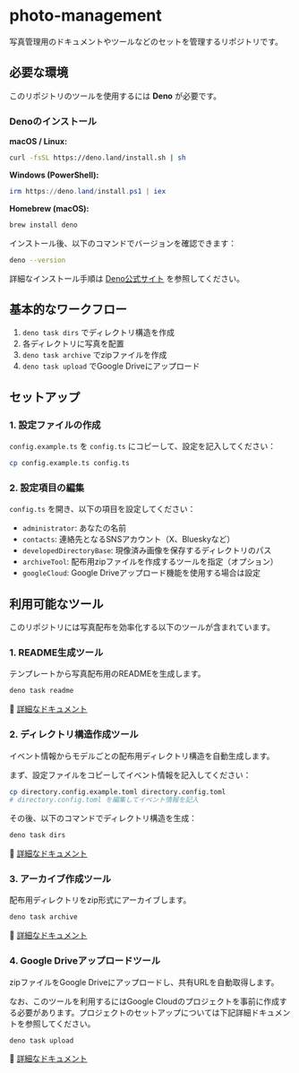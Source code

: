 # photo-management

写真管理用のドキュメントやツールなどのセットを管理するリポジトリです。

## 必要な環境

このリポジトリのツールを使用するには **Deno** が必要です。

### Denoのインストール

**macOS / Linux:**
```bash
curl -fsSL https://deno.land/install.sh | sh
```

**Windows (PowerShell):**
```powershell
irm https://deno.land/install.ps1 | iex
```

**Homebrew (macOS):**
```bash
brew install deno
```

インストール後、以下のコマンドでバージョンを確認できます：

```bash
deno --version
```

詳細なインストール手順は [Deno公式サイト](https://deno.land/) を参照してください。

## 基本的なワークフロー

1. `deno task dirs` でディレクトリ構造を作成
2. 各ディレクトリに写真を配置
3. `deno task archive` でzipファイルを作成
4. `deno task upload` でGoogle Driveにアップロード

## セットアップ

### 1. 設定ファイルの作成

`config.example.ts` を `config.ts` にコピーして、設定を記入してください：

```bash
cp config.example.ts config.ts
```

### 2. 設定項目の編集

`config.ts` を開き、以下の項目を設定してください：

- `administrator`: あなたの名前
- `contacts`: 連絡先となるSNSアカウント（X、Blueskyなど）
- `developedDirectoryBase`: 現像済み画像を保存するディレクトリのパス
- `archiveTool`: 配布用zipファイルを作成するツールを指定（オプション）
- `googleCloud`: Google Driveアップロード機能を使用する場合は設定

## 利用可能なツール

このリポジトリには写真配布を効率化する以下のツールが含まれています。

### 1. README生成ツール

テンプレートから写真配布用のREADMEを生成します。

```bash
deno task readme
```

📄 [詳細なドキュメント](Docs/README%E7%94%9F%E6%88%90%E3%83%84%E3%83%BC%E3%83%AB.md)

### 2. ディレクトリ構造作成ツール

イベント情報からモデルごとの配布用ディレクトリ構造を自動生成します。

まず、設定ファイルをコピーしてイベント情報を記入してください：

```bash
cp directory.config.example.toml directory.config.toml
# directory.config.toml を編集してイベント情報を記入
```

その後、以下のコマンドでディレクトリ構造を生成：

```bash
deno task dirs
```

📄 [詳細なドキュメント](Docs/%E3%83%87%E3%82%A3%E3%83%AC%E3%82%AF%E3%83%88%E3%83%AA%E6%A7%8B%E9%80%A0%E4%BD%9C%E6%88%90%E3%83%84%E3%83%BC%E3%83%AB.md)

### 3. アーカイブ作成ツール

配布用ディレクトリをzip形式にアーカイブします。

```bash
deno task archive
```

📄 [詳細なドキュメント](Docs/%E3%82%A2%E3%83%BC%E3%82%AB%E3%82%A4%E3%83%96%E4%BD%9C%E6%88%90%E3%83%84%E3%83%BC%E3%83%AB.md)

### 4. Google Driveアップロードツール

zipファイルをGoogle Driveにアップロードし、共有URLを自動取得します。

なお、このツールを利用するにはGoogle Cloudのプロジェクトを事前に作成する必要があります。プロジェクトのセットアップについては下記詳細ドキュメントを参照してください。

```bash
deno task upload
```

📄 [詳細なドキュメント](Docs/Google%20Drive%E3%82%A2%E3%83%83%E3%83%97%E3%83%AD%E3%83%BC%E3%83%89%E3%83%84%E3%83%BC%E3%83%AB.md)

